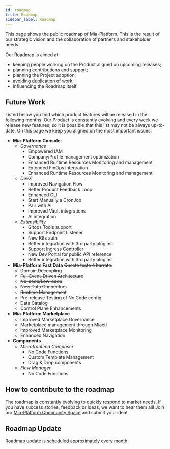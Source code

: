 ```yaml
---
id: roadmap
title: Roadmap
sidebar_label: Roadmap
---
```


This page shows the public roadmap of Mia-Platform. This is the result of our strategic vision and the collaboration of partners and stakeholder needs.

Our Roadmap is aimed at:

- keeping people working on the Product aligned on upcoming releases;
- planning contributions and support;
- planning the Project adoption;
- avoiding duplication of work;
- influencing the Roadmap itself.

## Future Work

Listed below you find which product features will be released in the following months.
Our Product is constantly evolving and every week we release new features, so it is possible that this list may not be always up-to-date.
On this page we keep you aligned on the most important issues:

- **Mia-Platform Console**:
  - _Governance_  
    - Empowered IAM
    - Company/Profile management optimization
    - Enhanced Runtime Resources Monitoring and management
    - Extended FinOps integration
    - Enhanced Runtime Resources Monitoring and management
  - _DevX_
    - Improved Navigation Flow
    - Better Product Feedback Loop
    - Enhanced CLI
    - Start Manually a CronJob
    - Pair with AI
    - Improved Vault integrations
    - AI integration
  - _Extensibility_
    - Gitops Tools support
    - Support Endpoint Listener
    - New K8s auth
    - Better integration with 3rd party plugins
    - Support Ingress Controller
    - New Dev Portal for public API reference
    - Better integration with 3rd party plugins
- **Mia-Platform Fast Data**
~~Questo testo è barrato.~~
  - ~~Domain Decoupling~~
  - ~~Full Event-Driven Architecture~~
  - ~~No-code/Low-code~~
  - ~~New Data Connectors~~
  - ~~Runtime Management~~
  - ~~Pre-release Testing of No Code config~~
  - Data Catalog
  - Control Plane Enhancements
- **Mia-Platform Marketplace**
  - Improved Marketplace Governance
  - Marketplace management through Miactl
  - Improved Marketplace Monitoring
  - Enhanced Navigation
- **Components**
  - _Microfrontend Composer_
    - No Code Functions
    - Custom Template Management
    - Drag & Drop components
  - _Flow Manager_
    - No Code Functions

## How to contribute to the roadmap

The roadmap is constantly evolving to quickly respond to market needs.
If you have success stories, feedback or ideas, we want to hear them all!
Join our [Mia-Platform Community Space](https://github.com/mia-platform/community/discussions) and submit your idea!

## Roadmap Update

Roadmap update is scheduled approximately every month.
